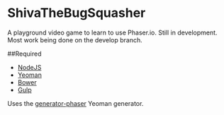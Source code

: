 # ShivaTheBugSquasher
A playground video game to learn to use Phaser.io.  Still in development.  Most work being done on the develop branch.

##Required
* [NodeJS](https://nodejs.org)
* [Yeoman](http://yeoman.io/)
* [Bower](http://bower.io/)
* [Gulp](http://gulpjs.com/)

Uses the [generator-phaser](https://github.com/julien/generator-phaser) Yeoman generator.
